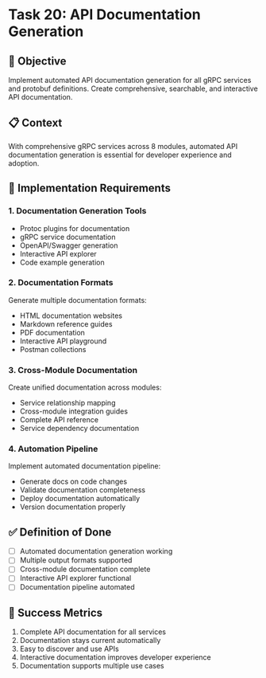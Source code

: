 <!-- file: tasks/20-api-documentation-generation.md -->
<!-- version: 1.0.0 -->
<!-- guid: v0w0x0y0-t0u0-3v3w-7r7s-012345678tuv -->

# Task 20: API Documentation Generation

## 🎯 Objective

Implement automated API documentation generation for all gRPC services and protobuf definitions. Create comprehensive, searchable, and interactive API documentation.

## 📋 Context

With comprehensive gRPC services across 8 modules, automated API documentation generation is essential for developer experience and adoption.

## 🔧 Implementation Requirements

### 1. Documentation Generation Tools

- Protoc plugins for documentation
- gRPC service documentation
- OpenAPI/Swagger generation
- Interactive API explorer
- Code example generation

### 2. Documentation Formats

Generate multiple documentation formats:

- HTML documentation websites
- Markdown reference guides
- PDF documentation
- Interactive API playground
- Postman collections

### 3. Cross-Module Documentation

Create unified documentation across modules:

- Service relationship mapping
- Cross-module integration guides
- Complete API reference
- Service dependency documentation

### 4. Automation Pipeline

Implement automated documentation pipeline:

- Generate docs on code changes
- Validate documentation completeness
- Deploy documentation automatically
- Version documentation properly

## ✅ Definition of Done

- [ ] Automated documentation generation working
- [ ] Multiple output formats supported
- [ ] Cross-module documentation complete
- [ ] Interactive API explorer functional
- [ ] Documentation pipeline automated

## 🎯 Success Metrics

1. Complete API documentation for all services
2. Documentation stays current automatically
3. Easy to discover and use APIs
4. Interactive documentation improves developer experience
5. Documentation supports multiple use cases
